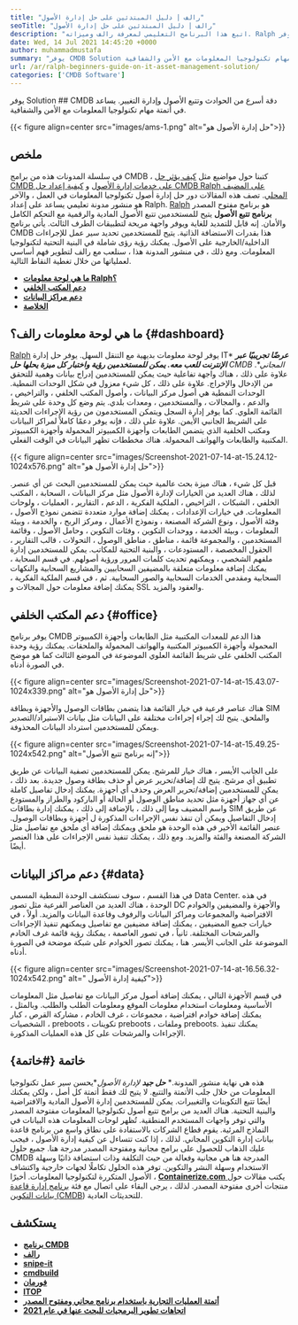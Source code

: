 ```yaml
---
title: "رالف | دليل المبتدئين على حل إدارة الأصول" 
seoTitle: "رالف | دليل المبتدئين على حل إدارة الأصول" 
description: "اتبع هذا البرنامج التعليمي لمعرفة رالف وميزاته. Ralph هو حل مفتوح المصدر لإدارة الأصول يوفر API REST وتتبع الأصول والمزيد." 
date: Wed, 14 Jul 2021 14:45:20 +0000
author: muhammadmustafa
summary: "يوفر CMDB Solution دقة أسرع من الحوادث وتتبع الأصول وإدارة التغيير. يساعد في أتمتة مهام تكنولوجيا المعلومات مع الأمن والشفافية." 
url: /ar/ralph-beginners-guide-on-it-asset-management-solution/
categories: ['CMDB Software']
---
```


يوفر Solution ## CMDB دقة أسرع من الحوادث وتتبع الأصول وإدارة التغيير. يساعد في أتمتة مهام تكنولوجيا المعلومات مع الأمن والشفافية.

{{< figure align=center src="images/ams-1.png" alt="حل إدارة الأصول هو">}}


## **ملخص** 
في سلسلة المدونات هذه من برامج CMDB ، كتبنا حول مواضيع مثل [كيف يؤثر حل CMDB على خدمات إدارة الأصول][1] و [كيفية إعداد حل CMDB Ralph على المضيف المحلي][2]. تصف هذه المقالات دور حل إدارة أصول تكنولوجيا المعلومات في العمل ، والآخر هو منشور مدونة تعليمي يساعد على إعداد Ralph. [Ralph][3] هو برنامج مفتوح المصدر **برنامج تتبع الأصول** يتيح للمستخدمين تتبع الأصول المادية والرقمية مع التحكم الكامل والأمان. إنه قابل للتمديد للغاية ويوفر واجهة مريحة لتطبيقات الطرف الثالث. يأتي برنامج CMDB هذا بقدرات الاستضافة الذاتية. يتيح للمستخدمين تحديد سير عمل للإجراءات الداخلية/الخارجية على الأصول. يمكنك رؤية رؤى شاملة في البنية التحتية لتكنولوجيا المعلومات. ومع ذلك ، في منشور المدونة هذا ، سنلعب مع رالف لتطوير فهم أساسي لعملياتها من خلال تغطية النقاط التالية.
* **[ما هي لوحة معلومات Ralph؟][4]** 
* [ **دعم المكتب الخلفي** ][5]
* **[دعم مراكز البيانات][6]** 
* [ **الخلاصة** ][7]

## ما هي لوحة معلومات رالف؟ {#dashboard}

[Ralph][3] يوفر لوحة معلومات بديهية مع التنقل السهل. يوفر حل إدارة IT* ***عرضًا تجريبيًا عبر الإنترنت للعب معه. يمكن للمستخدمين رؤية واختبار كل ميزة يحلها حل** CMDB المجاني**. علاوة على ذلك ، هناك واجهة تفاعلية حيث يمكن للمستخدمين إدراج بيانات وهمية للتحقق من الإدخال والإخراج. علاوة على ذلك ، كل شيء معزول في شكل الوحدات النمطية. الوحدات النمطية هي أصول مركز البيانات ، وأصول المكتب الخلفي ، والتراخيص ، والدعم ، والمجالات ، والمستخدمين ، ومعدات بلدي. يتم وضع كل وحدة على شريط القائمة العلوي. كما يوفر إدارة السجل ويتمكن المستخدمون من رؤية الإجراءات الحديثة على الشريط الجانبي الأيمن. علاوة على ذلك ، فإنه يوفر دعمًا كاملاً لمراكز البيانات ومكتب الخلفية الذي يتضمن الطابعات وأجهزة الكمبيوتر المحمولة وأجهزة الكمبيوتر المكتبية والطابعات والهواتف المحمولة. هناك مخططات تظهر البيانات في الوقت الفعلي.

{{< figure align=center src="images/Screenshot-2021-07-14-at-15.24.12-1024x576.png" alt="حل إدارة الأصول هو">}}

قبل كل شيء ، هناك ميزة بحث عالمية حيث يمكن للمستخدمين البحث عن أي عنصر. لذلك ، هناك العديد من الخيارات لإدارة الأصول مثل مركز البيانات ، السحابة ، المكتب الخلفي ، الشبكات ، التراخيص ، الملكية الفكرية ، الدعم ، التقارير ، العمليات ، ولوحات المعلومات. في خيارات الإعدادات ، يمكنك إضافة موارد متعددة تتضمن نموذج الأصول ، وفئة الأصول ، ونوع الشركة المصنعة ، ونموذج الأعمال ، ومركز الربح ، والخدمة ، وبيئة المعلومات ، وبيئة الخدمة ، ووحدات التكوين ، وفئات التكوين ، وحامل الأصول ، وقائمة المستخدمين ، والمجموعة قائمة ، مناطق ، مناطق الوصول ، التحولات ، قالب التقارير ، الحقول المخصصة ، المستودعات ، والبنية التحتية للمكاتب. يمكن للمستخدمين إدارة ملفهم الشخصي ، ويمكنهم تحديث كلمات المرور ورؤية أصولهم. في قسم السحابة ، يمكنك إضافة معلومات متعلقة بالمضيفين السحابيين والمشاريع السحابية والنكهات السحابية ومقدمي الخدمات السحابية والصور السحابية. ثم ، في قسم الملكية الفكرية ، يمكنك إضافة معلومات حول المجالات و SSL والعقود والمزيد.

## دعم المكتب الخلفي {#office}

يوفر برنامج CMDB هذا الدعم للمعدات المكتبية مثل الطابعات وأجهزة الكمبيوتر المحمولة وأجهزة الكمبيوتر المكتبية والهواتف المحمولة والملحقات. يمكنك رؤية وحدة المكتب الخلفي على شريط القائمة العلوي الموضوعة في الموضع الثالث كما هو موضح في الصورة أدناه.

{{< figure align=center src="images/Screenshot-2021-07-14-at-15.43.07-1024x339.png" alt="حل إدارة الأصول هو">}}

هناك عناصر فرعية في خيار القائمة هذا يتضمن بطاقات الوصول والأجهزة وبطاقة SIM والملحق. يتيح لك إجراء إجراءات مختلفة على البيانات مثل بيانات الاستيراد/التصدير ويمكن للمستخدمين استرداد البيانات المحذوفة.

{{< figure align=center src="images/Screenshot-2021-07-14-at-15.49.25-1024x542.png" alt="إنه برنامج تتبع الأصول">}}

على الجانب الأيسر ، هناك خيار للمرشح. يمكن للمستخدمين تصفية البيانات عن طريق تطبيق أي مرشح. يتيح لك إضافة/تحرير عرض أو حذف بطاقة وصول جديدة. بعد ذلك ، يمكن للمستخدمين إضافة/تحرير العرض وحذف أي أجهزة. يمكنك إدخال تفاصيل كاملة عن أي جهاز أجهزة مثل تحديد مناطق الوصول أو الحالة أو الباركود والطراز والمستودع واسم المضيف وما إلى ذلك ، بالإضافة إلى ذلك ، يمكنك إدارة بطاقات SIM عن طريق إدخال التفاصيل ويمكن أن تنفذ نفس الإجراءات المذكورة ل أجهزة وبطاقات الوصول. عنصر القائمة الأخير في هذه الوحدة هو ملحق ويمكنك إضافة أي ملحق مع تفاصيل مثل الشركة المصنعة والفئة والمزيد. ومع ذلك ، يمكنك تنفيذ نفس الإجراءات على هذا العنصر أيضًا.

## دعم مراكز البيانات {#data}

في هذا القسم ، سوف نستكشف الوحدة النمطية المسمى Data Center. في هذه الوحدة ، هناك العديد من العناصر الفرعية مثل تصور DC والأجهزة والمضيفين والخوادم الافتراضية والمجموعات ومراكز البيانات والرفوف وقاعدة البيانات والمزيد. أولاً ، في خيارات جميع المضيفين ، يمكنك إضافة مضيفين مع تفاصيل ويمكنهم تنفيذ الإجراءات والمرشحات المختلفة. ثانياً ، في تصور العاصمة ، يمكنك رؤية قائمة غرف الخادم الموضوعة على الجانب الأيسر. هنا ، يمكنك تصور الخوادم على شبكة موضحة في الصورة أدناه.

{{< figure align=center src="images/Screenshot-2021-07-14-at-16.56.32-1024x542.png" alt=" كيفية إدارة الأصول">}}

في قسم الأجهزة التالي ، يمكنك إضافة أصول مركز البيانات مع تفاصيل مثل المعلومات الأساسية ومعلومات استخدام معلومات الموقع ومعلومات الطلب والطلب. وبالمثل ، يمكنك إضافة خوادم افتراضية ، مجموعات ، غرف الخادم ، مشاركة القرص ، كبار الشخصيات ، preboots ، تكوينات preboots ، وملفات preboots. يمكنك تنفيذ الإجراءات والمرشحات على كل هذه العمليات المذكورة.

## خاتمة {#خاتمة}

هذه هي نهاية منشور المدونة.* ***حل جيد** لإدارة الأصول**يحسن سير عمل تكنولوجيا المعلومات من خلال جلب الأتمتة والتتبع. لا يتيح لك فقط أتمتة كل أصل ، ولكن يمكنك أيضًا تتبع التكوينات والتغييرات. يمكن للمستخدمين إدارة الأصول المادية والافتراضية والبنية التحتية. هناك العديد من برامج تتبع أصول تكنولوجيا المعلومات مفتوحة المصدر والتي توفر واجهات المستخدم المنطقية. تُظهر لوحات المعلومات هذه البيانات في النماذج المرئية. يقوم قطاع الشركات بالاستفادة على نطاق واسع من برنامج قاعدة بيانات إدارة التكوين المجاني. لذلك ، إذا كنت تتساءل عن كيفية إدارة الأصول ، فيجب عليك الذهاب للحصول على برامج مجانية ومفتوحة المصدر مدرجة هنا. جميع حلول CMDB المدرجة هنا هي مجانية وفعالة من حيث التكلفة وذات استضافة ذاتيًا وسهلة الاستخدام وسهلة النشر والتكوين. توفر هذه الحلول تكاملًا لجهات خارجية واكتشاف الأصول المتكررة لتكنولوجيا المعلومات.
أخيرًا ، [ **Containerize.com** ][8] يكتب مقالات حول منتجات أخرى مفتوحة المصدر. لذلك ، يرجى البقاء على اتصال مع فئة [برنامج إدارة قاعدة بيانات التكوين (CMDB][9]) للتحديثات العادية.

## يستكشف
* **[برنامج CMDB][9]** 
* **[رالف][3]** 
* [ **snipe-it** ][10]
* [ **cmdbuild** ][11]
* **[فورمان][12]** 
* **[ITOP][13]** 
* [ **أتمتة العمليات التجارية باستخدام برنامج مجاني ومفتوح المصدر** ][14]
* **[اتجاهات تطوير البرمجيات للبحث عنها في عام 2021][15]** 



[1]: https://blog.containerize.com/cmdb-software/how-cmdb-solution-influences-it-asset-management-services/
[2]: https://blog.containerize.com/cmdb-software/how-to-set-up-cmdb-solution-ralph-on-localhost/
[3]: https://products.containerize.com/cmdb-software/ralph/
[4]: #dashboard
[5]: #office
[6]: #data
[7]: #Conclusion
[8]: https://www.containerize.com/
[9]: https://products.containerize.com/cmdb-software/
[10]: https://products.containerize.com/cmdb-software/snipe-it/
[11]: https://products.containerize.com/cmdb-software/cmdbuild/
[12]: https://products.containerize.com/cmdb-software/foreman/
[13]: https://products.containerize.com/cmdb-software/itop/
[14]: https://blog.containerize.com/blogging/automate-business-operations-using-open-source-software/
[15]: https://blog.containerize.com/blockchain-platforms/software-development-trends-to-look-out-for-in-2021/
